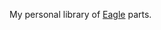 My personal library of [Eagle] parts.



[Eagle]:                     http://www.cadsoftusa.com/eagle-pcb-design-software/
